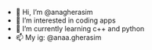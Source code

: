 - 👋 Hi, I’m @anagherasim
- 👀 I’m interested in coding apps
- 🌱 I’m currently learning c++ and python
- 📫 My ig: @anaa.gherasim

<!---
anagherasim/anagherasim is a ✨ special ✨ repository because its `README.md` (this file) appears on your GitHub profile.
You can click the Preview link to take a look at your changes.
--->
